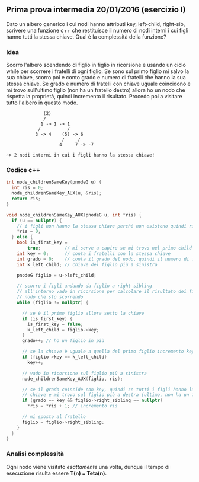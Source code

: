 ## Prima prova intermedia 20/01/2016 (esercizio I)

Dato un albero generico i cui nodi hanno attributi key, left-child, right-sib, scrivere una funzione c++ che restituisce il numero di nodi interni i cui figli hanno tutti la stessa chiave.
Qual è la complessità della funzione?

### Idea

Scorro l'albero scendendo di figlio in figlio in ricorsione e usando un ciclo while per scorrere i fratelli di ogni figlio. Se sono sul primo figlio mi salvo la sua chiave, scorro poi e conto grado e numero di fratelli che hanno la sua stessa chiave. Se grado e numero di fratelli con chiave uguale coincidono e mi trovo sull'ultimo figlio (non ha un fratello destro) allora ho un nodo che rispetta la proprietà, quindi incremento il risultato. Procedo poi a visitare tutto l'albero in questo modo.

```
              (2)
              /
             1 -> 1 -> 1
            /          /
           3 -> 4    (5) -> 6
                     /     /
                    4     7 -> -7

~> 2 nodi interni in cui i figli hanno la stessa chiave!
```

### Codice c++

```c++
int node_childrenSameKey(pnodeG u) {
  int ris = 0;
  node_childrenSameKey_AUX(u, &ris);
  return ris;
}

void node_childrenSameKey_AUX(pnodeG u, int *ris) {
  if (u == nullptr) {
    // i figli non hanno la stessa chiave perché non esistono quindi ris è zero
    *ris = 0;
  } else {
    bool is_first_key =
        true;         // mi serve a capire se mi trovo nel primo child oppure no
    int key = 0;      // conta i fratelli con la stessa chiave
    int grado = 0;    // conta il grado del nodo, quindi il numero di figli
    int k_left_child; // chiave del figlio più a sinistra

    pnodeG figlio = u->left_child;

    // scorro i figli andando da figlio a right sibling
    // all'interno vado in ricorsione per calcolare il risultato dei figli del
    // nodo che sto scorrendo
    while (figlio != nullptr) {

      // se è il primo figlio allora setto la chiave
      if (is_first_key) {
        is_first_key = false;
        k_left_child = figlio->key;
      }
      grado++; // ho un figlio in più

      // se la chiave è uguale a quella del primo figlio incremento key
      if (figlio->key == k_left_child)
        key++;

      // vado in ricorsione sul figlio più a sinistra
      node_childrenSameKey_AUX(figlio, ris);

      // se il grado coincide con key, quindi se tutti i figli hanno la stessa
      // chiave e mi trovo sul figlio più a destra (ultimo, non ha un fratello)
      if (grado == key && figlio->right_sibling == nullptr)
        *ris = *ris + 1; // incremento ris

      // mi sposto al fratello
      figlio = figlio->right_sibling;
    }
  }
}
```

### Analisi complessità

Ogni nodo viene visitato _esattamente_ una volta, dunque il tempo di esecuzione risulta essere **T(n) = Teta(n)**.